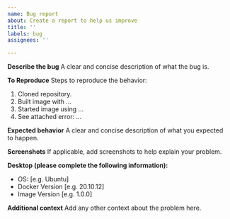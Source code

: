 ```yaml
---
name: Bug report
about: Create a report to help us improve
title: ''
labels: bug
assignees: ''

---
```


**Describe the bug**
A clear and concise description of what the bug is.

**To Reproduce**
Steps to reproduce the behavior:

1. Cloned repository.
2. Built image with ...
3. Started image using ...
4. See attached error:
   ...

**Expected behavior**
A clear and concise description of what you expected to happen.

**Screenshots**
If applicable, add screenshots to help explain your problem.

**Desktop (please complete the following information):**

- OS: [e.g. Ubuntu]
- Docker Version [e.g. 20.10.12]
- Image Version [e.g. 1.0.0]

**Additional context**
Add any other context about the problem here.
